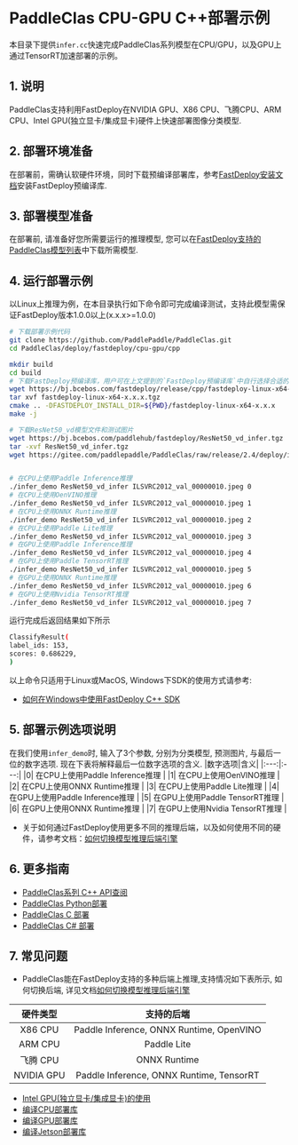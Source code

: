 # PaddleClas CPU-GPU C++部署示例

本目录下提供`infer.cc`快速完成PaddleClas系列模型在CPU/GPU，以及GPU上通过TensorRT加速部署的示例。

## 1. 说明  
PaddleClas支持利用FastDeploy在NVIDIA GPU、X86 CPU、飞腾CPU、ARM CPU、Intel GPU(独立显卡/集成显卡)硬件上快速部署图像分类模型.

## 2. 部署环境准备  
在部署前，需确认软硬件环境，同时下载预编译部署库，参考[FastDeploy安装文档](https://github.com/PaddlePaddle/FastDeploy/blob/develop/docs/cn/build_and_install#FastDeploy预编译库安装)安装FastDeploy预编译库.

## 3. 部署模型准备
在部署前, 请准备好您所需要运行的推理模型, 您可以在[FastDeploy支持的PaddleClas模型列表](../README.md)中下载所需模型.

## 4. 运行部署示例
以Linux上推理为例，在本目录执行如下命令即可完成编译测试，支持此模型需保证FastDeploy版本1.0.0以上(x.x.x>=1.0.0)

```bash
# 下载部署示例代码
git clone https://github.com/PaddlePaddle/PaddleClas.git
cd PaddleClas/deploy/fastdeploy/cpu-gpu/cpp

mkdir build
cd build
# 下载FastDeploy预编译库，用户可在上文提到的`FastDeploy预编译库`中自行选择合适的版本使用
wget https://bj.bcebos.com/fastdeploy/release/cpp/fastdeploy-linux-x64-x.x.x.tgz
tar xvf fastdeploy-linux-x64-x.x.x.tgz
cmake .. -DFASTDEPLOY_INSTALL_DIR=${PWD}/fastdeploy-linux-x64-x.x.x
make -j

# 下载ResNet50_vd模型文件和测试图片
wget https://bj.bcebos.com/paddlehub/fastdeploy/ResNet50_vd_infer.tgz
tar -xvf ResNet50_vd_infer.tgz
wget https://gitee.com/paddlepaddle/PaddleClas/raw/release/2.4/deploy/images/ImageNet/ILSVRC2012_val_00000010.jpeg


# 在CPU上使用Paddle Inference推理
./infer_demo ResNet50_vd_infer ILSVRC2012_val_00000010.jpeg 0
# 在CPU上使用OenVINO推理
./infer_demo ResNet50_vd_infer ILSVRC2012_val_00000010.jpeg 1
# 在CPU上使用ONNX Runtime推理
./infer_demo ResNet50_vd_infer ILSVRC2012_val_00000010.jpeg 2
# 在CPU上使用Paddle Lite推理
./infer_demo ResNet50_vd_infer ILSVRC2012_val_00000010.jpeg 3
# 在GPU上使用Paddle Inference推理
./infer_demo ResNet50_vd_infer ILSVRC2012_val_00000010.jpeg 4
# 在GPU上使用Paddle TensorRT推理
./infer_demo ResNet50_vd_infer ILSVRC2012_val_00000010.jpeg 5
# 在GPU上使用ONNX Runtime推理
./infer_demo ResNet50_vd_infer ILSVRC2012_val_00000010.jpeg 6
# 在GPU上使用Nvidia TensorRT推理
./infer_demo ResNet50_vd_infer ILSVRC2012_val_00000010.jpeg 7
```
运行完成后返回结果如下所示
```bash
ClassifyResult(
label_ids: 153,
scores: 0.686229,
)
```

以上命令只适用于Linux或MacOS, Windows下SDK的使用方式请参考:  
- [如何在Windows中使用FastDeploy C++ SDK](../../../../../docs/cn/faq/use_sdk_on_windows.md)


## 5. 部署示例选项说明  
在我们使用`infer_demo`时, 输入了3个参数, 分别为分类模型, 预测图片, 与最后一位的数字选项.
现在下表将解释最后一位数字选项的含义.
|数字选项|含义|
|:---:|:---:|
|0| 在CPU上使用Paddle Inference推理 |
|1| 在CPU上使用OenVINO推理 |
|2| 在CPU上使用ONNX Runtime推理 |
|3| 在CPU上使用Paddle Lite推理 |
|4| 在GPU上使用Paddle Inference推理 |
|5| 在GPU上使用Paddle TensorRT推理 |
|6| 在GPU上使用ONNX Runtime推理 |
|7| 在GPU上使用Nvidia TensorRT推理 |

- 关于如何通过FastDeploy使用更多不同的推理后端，以及如何使用不同的硬件，请参考文档：[如何切换模型推理后端引擎](https://github.com/PaddlePaddle/FastDeploy/blob/develop/docs/cn/faq/how_to_change_backend.md)

## 6. 更多指南
- [PaddleClas系列 C++ API查阅](https://www.paddlepaddle.org.cn/fastdeploy-api-doc/cpp/html/namespacefastdeploy_1_1vision_1_1classification.html)
- [PaddleClas Python部署](../python)
- [PaddleClas C 部署](../c)
- [PaddleClas C# 部署](../csharp)

## 7. 常见问题
- PaddleClas能在FastDeploy支持的多种后端上推理,支持情况如下表所示, 如何切换后端, 详见文档[如何切换模型推理后端引擎](https://github.com/PaddlePaddle/FastDeploy/blob/develop/docs/cn/faq/how_to_change_backend.md)

|硬件类型|支持的后端|
|:---:|:---:|
|X86 CPU| Paddle Inference, ONNX Runtime, OpenVINO |
|ARM CPU| Paddle Lite |
|飞腾 CPU| ONNX Runtime |
|NVIDIA GPU| Paddle Inference, ONNX Runtime, TensorRT |

- [Intel GPU(独立显卡/集成显卡)的使用](https://github.com/PaddlePaddle/FastDeploy/blob/develop/tutorials/intel_gpu/README.md)
- [编译CPU部署库](https://github.com/PaddlePaddle/FastDeploy/blob/develop/docs/cn/build_and_install/cpu.md)
- [编译GPU部署库](https://github.com/PaddlePaddle/FastDeploy/blob/develop/docs/cn/build_and_install/gpu.md)
- [编译Jetson部署库](https://github.com/PaddlePaddle/FastDeploy/blob/develop/docs/cn/build_and_install/jetson.md)
